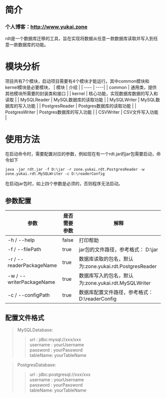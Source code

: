 # 简介
### 个人博客：http://www.yukai.zone
rdt是一个数据库迁移的工具，旨在实现将数据从任意一款数据库读取并写入到任意一款数据库的功能。

# 模块分析
项目共有7个模块，启动项目需要有4个模块才能运行。其中common模块和kernel模块是必要模块，
| 模块 | 介绍 |
| ---- | ----|
| common | 通用类，提供其他模块所需要的封装类和接口 |
| kernel | 核心功能，实现数据库数据的写入和读取 |
| MySQLReader | MySQL数据库的读取功能 |
| MySQLWriter | MySQL数据库的写入功能 |
| PostgresReader | Postgres数据库的读取功能 |
| PostgresWriter | Postgres数据库的写入功能 |
| CSVWriter | CSV文件写入功能 |

# 使用方法
在启动命令时，需要配置对应的参数，例如现在有一个rdt.jar的jar包需要启动，命令如下
```
java -jar rdt.jar -f D:\jar -r zone.yukai.rdt.PostgresReader -w zone.yukai.rdt.MySQLWriter -c D:\readerConfig
```
在启动jar包时，如上四个参数是必须的，否则程序无法启动。
## 参数配置
| 参数 | 是否需要参数 | 解释 |
| --- | --- | --- |
| -h / --help | false | 打印帮助 |
| -f / --filePath | true | jar包的文件路径，参考格式： D:\jar |
| -r / --readerPackageName | true | 数据库读取的包名，默认为:zone.yukai.rdt.PostgresReader |
| -w / --writerPackageName | true | 数据库写入的包名，默认为:zone.yukai.rdt.MySQLWriter | 
| -c / --configPath | true | 数据库配置文件路径，参考格式： D:\readerConfig | 

## 配置文件格式
> MySQLDatabase:  
> > url : jdbc:mysql://xxx/xxx  
> > username : yourUsername  
> > password : yourPassword  
> > tableName: yourTableName  

> PostgresDatabase:  
> > url : jdbc:postgresql://xxx/xxx  
> > username : yourUsername  
> > password : yourPassword  
> > tableName: yourTableName


